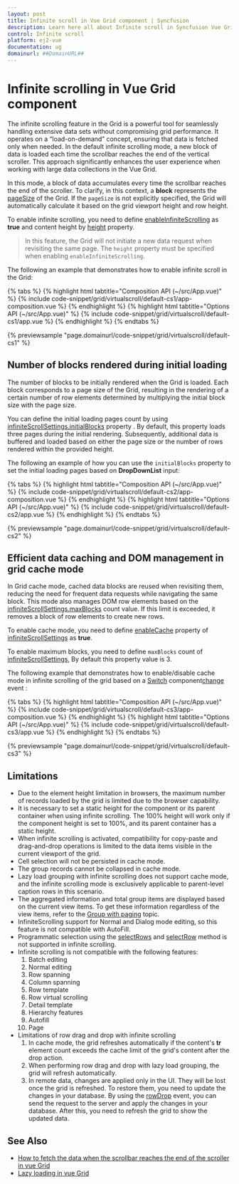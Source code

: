 ```yaml
---
layout: post
title: Infinite scroll in Vue Grid component | Syncfusion
description: Learn here all about Infinite scroll in Syncfusion Vue Grid component of Syncfusion Essential JS 2 and more.
control: Infinite scroll 
platform: ej2-vue
documentation: ug
domainurl: ##DomainURL##
---
```


# Infinite scrolling in Vue Grid component

The infinite scrolling feature in the Grid is a powerful tool for seamlessly handling extensive data sets without compromising grid performance. It operates on a “load-on-demand” concept, ensuring that data is fetched only when needed. In the default infinite scrolling mode, a new block of data is loaded each time the scrollbar reaches the end of the vertical scroller. This approach significantly enhances the user experience when working with large data collections in the Vue Grid.

In this mode, a block of data accumulates every time the scrollbar reaches the end of the scroller. To clarify, in this context, a **block** represents the [pageSize](https://ej2.syncfusion.com/vue/documentation/api/grid/pageSettings/#pagesize) of the Grid. If the `pageSize` is not explicitly specified, the Grid will automatically calculate it based on the grid viewport height and row height.

To enable infinite scrolling, you need to define [enableInfiniteScrolling](https://ej2.syncfusion.com/vue/documentation/api/grid#enableinfinitescrolling) as **true** and content height by [height](https://ej2.syncfusion.com/vue/documentation/api/grid/#height) property.

> In this feature, the Grid will not initiate a new data request when revisiting the same page.
> The `height` property must be specified when enabling `enableInfiniteScrolling`.

The following an example that demonstrates how to enable infinite scroll in the Grid:

{% tabs %}
{% highlight html tabtitle="Composition API (~/src/App.vue)" %}
{% include code-snippet/grid/virtualscroll/default-cs1/app-composition.vue %}
{% endhighlight %}
{% highlight html tabtitle="Options API (~/src/App.vue)" %}
{% include code-snippet/grid/virtualscroll/default-cs1/app.vue %}
{% endhighlight %}
{% endtabs %}
        
{% previewsample "page.domainurl/code-snippet/grid/virtualscroll/default-cs1" %}

## Number of blocks rendered during initial loading

The number of blocks to be initially rendered when the Grid is loaded. Each block corresponds to a page size of the Grid, resulting in the rendering of a certain number of row elements determined by multiplying the initial block size with the page size.

You can define the initial loading pages count by using [infiniteScrollSettings.initialBlocks](https://ej2.syncfusion.com/vue/documentation/api/grid/infiniteScrollSettings/#initialblocks) property . By default, this property loads three pages during the initial rendering. Subsequently, additional data is buffered and loaded based on either the page size or the number of rows rendered within the provided height.

The following an example of how you can use the `initialBlocks` property to set the initial loading pages based on **DropDownList** input:

{% tabs %}
{% highlight html tabtitle="Composition API (~/src/App.vue)" %}
{% include code-snippet/grid/virtualscroll/default-cs2/app-composition.vue %}
{% endhighlight %}
{% highlight html tabtitle="Options API (~/src/App.vue)" %}
{% include code-snippet/grid/virtualscroll/default-cs2/app.vue %}
{% endhighlight %}
{% endtabs %}
        
{% previewsample "page.domainurl/code-snippet/grid/virtualscroll/default-cs2" %}

## Efficient data caching and DOM management in grid cache mode

In Grid cache mode, cached data blocks are reused when revisiting them, reducing the need for frequent data requests while navigating the same block. This mode also manages DOM row elements based on the [infiniteScrollSettings.maxBlocks](https://ej2.syncfusion.com/vue/documentation/api/grid/infiniteScrollSettings/#maxblocks) count value. If this limit is exceeded, it removes a block of row elements to create new rows.

To enable cache mode, you need to define [enableCache](https://ej2.syncfusion.com/vue/documentation/api/grid/infiniteScrollSettings/#enablecache) property of [infiniteScrollSettings](https://ej2.syncfusion.com/vue/documentation/api/grid/infinitescrollsettings/) as **true**.

To enable maximum blocks, you need to define `maxBlocks` count of [infiniteScrollSettings](https://ej2.syncfusion.com/vue/documentation/api/grid/infiniteScrollSettings), By default this property value is 3.

The following example that demonstrates how to enable/disable cache mode in infinite scrolling of the grid based on a [Switch](https://ej2.syncfusion.com/vue/documentation/switch/getting-started) component[change](https://ej2.syncfusion.com/vue/documentation/api/switch#change) event :

{% tabs %}
{% highlight html tabtitle="Composition API (~/src/App.vue)" %}
{% include code-snippet/grid/virtualscroll/default-cs3/app-composition.vue %}
{% endhighlight %}
{% highlight html tabtitle="Options API (~/src/App.vue)" %}
{% include code-snippet/grid/virtualscroll/default-cs3/app.vue %}
{% endhighlight %}
{% endtabs %}
        
{% previewsample "page.domainurl/code-snippet/grid/virtualscroll/default-cs3" %}

## Limitations

* Due to the element height limitation in browsers, the maximum number of records loaded by the grid is limited due to the browser capability.
* It is necessary to set a static height for the component or its parent container when using infinite scrolling. The 100% height will work only if the component height is set to 100%, and its parent container has a static height.
* When infinite scrolling is activated, compatibility for copy-paste and drag-and-drop operations is limited to the data items visible in the current viewport of the grid.
* Cell selection will not be persisted in cache mode.
* The group records cannot be collapsed in cache mode.
* Lazy load grouping with infinite scrolling does not support cache mode, and the infinite scrolling mode is exclusively applicable to parent-level caption rows in this scenario.
* The aggregated information and total group items are displayed based on the current view items. To get these information regardless of the view items, refer to the [Group with paging](https://ej2.syncfusion.com/vue/documentation/grid/grouping/grouping#group-with-paging) topic.
* InfiniteScrolling support for Normal and Dialog mode editing, so this feature is not compatible with AutoFill.
* Programmatic selection using the [selectRows](https://ej2.syncfusion.com/vue/documentation/api/grid/#selectrows) and [selectRow](https://ej2.syncfusion.com/vue/documentation/api/grid/#selectrow) method is not supported in infinite scrolling.
* Infinite scrolling is not compatible with the following features:
    1. Batch editing
    2. Normal editing
    3. Row spanning
    4. Column spanning
    5. Row template
    6. Row virtual scrolling
    8. Detail template
    9. Hierarchy features
    10. Autofill
    11. Page
* Limitations of row drag and drop with infinite scrolling
    1. In cache mode, the grid refreshes automatically if the content's **tr** element count exceeds the cache limit of the grid's content after the drop action.
    2. When performing row drag and drop with lazy load grouping, the grid will refresh automatically.
    3. In remote data, changes are applied only in the UI. They will be lost once the grid is refreshed. To restore them, you need to update the changes in your database. By using the [rowDrop](https://ej2.syncfusion.com/vue/documentation/api/grid/#rowdrop) event, you can send the request to the server and apply the changes in your database. After this, you need to refresh the grid to show the updated data.

## See Also

* [How to fetch the data when the scrollbar reaches the end of the scroller in vue Grid](https://www.syncfusion.com/forums/156622/how-to-fetch-the-data-when-the-scrollbar-reaches-the-end-of-the-scroller-in-vue-grid)
* [Lazy loading in vue Grid](https://www.syncfusion.com/forums/160679/lazy-loading-in-vue-grid)